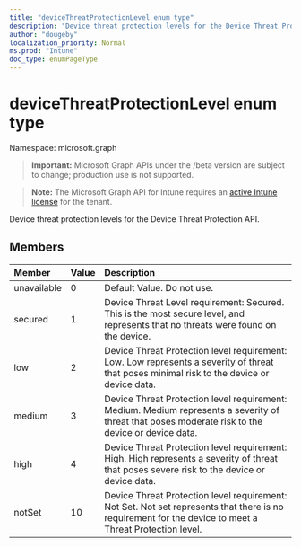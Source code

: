 ```yaml
---
title: "deviceThreatProtectionLevel enum type"
description: "Device threat protection levels for the Device Threat Protection API."
author: "dougeby"
localization_priority: Normal
ms.prod: "Intune"
doc_type: enumPageType
---
```


# deviceThreatProtectionLevel enum type

Namespace: microsoft.graph

> **Important:** Microsoft Graph APIs under the /beta version are subject to change; production use is not supported.

> **Note:** The Microsoft Graph API for Intune requires an [active Intune license](https://go.microsoft.com/fwlink/?linkid=839381) for the tenant.

Device threat protection levels for the Device Threat Protection API.

## Members
|Member|Value|Description|
|:---|:---|:---|
|unavailable|0|Default Value. Do not use.|
|secured|1|Device Threat Level requirement: Secured. This is the most secure level, and represents that no threats were found on the device.|
|low|2|Device Threat Protection level requirement: Low. Low represents a severity of threat that poses minimal risk to the device or device data.|
|medium|3|Device Threat Protection level requirement: Medium. Medium represents a severity of threat that poses moderate risk to the device or device data.|
|high|4|Device Threat Protection level requirement: High. High represents a severity of threat that poses severe risk to the device or device data.|
|notSet|10|Device Threat Protection level requirement: Not Set. Not set represents that there is no requirement for the device to meet a Threat Protection level.|




